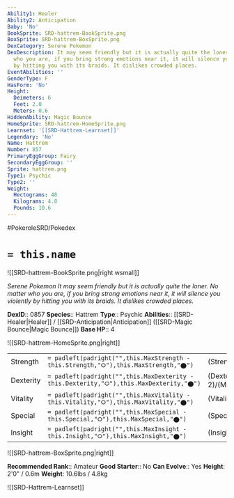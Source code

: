 ```yaml
---
Ability1: Healer
Ability2: Anticipation
Baby: 'No'
BookSprite: SRD-hattrem-BookSprite.png
BoxSprite: SRD-hattrem-BoxSprite.png
DexCategory: Serene Pokemon
DexDescription: It may seem friendly but it is actually quite the loner. No matter
  who you are, if you bring strong emotions near it, it will silence you violently
  by hitting you with its braids. It dislikes crowded places.
EventAbilities: ''
GenderType: F
HasForm: 'No'
Height:
  Deimeters: 6
  Feet: 2.0
  Meters: 0.6
HiddenAbility: Magic Bounce
HomeSprite: SRD-hattrem-HomeSprite.png
Learnset: '[[SRD-Hattrem-Learnset]]'
Legendary: 'No'
Name: Hattrem
Number: 857
PrimaryEggGroup: Fairy
SecondaryEggGroup: ''
Sprite: hattrem.png
Type1: Psychic
Type2: ''
Weight:
  Hectograms: 48
  Kilograms: 4.8
  Pounds: 10.6
---
```


#PokeroleSRD/Pokedex

# `= this.name`

![[SRD-hattrem-BookSprite.png|right wsmall]]

*Serene Pokemon*
*It may seem friendly but it is actually quite the loner. No matter who you are, if you bring strong emotions near it, it will silence you violently by hitting you with its braids. It dislikes crowded places.*

**DexID**:: 0857
**Species**:: Hattrem
**Type**:: Psychic
**Abilities**:: [[SRD-Healer|Healer]] / [[SRD-Anticipation|Anticipation]] ([[SRD-Magic Bounce|Magic Bounce]])
**Base HP**:: 4

![[SRD-hattrem-HomeSprite.png|right]]

|           |                                                                                        |                                          |
| --------- | -------------------------------------------------------------------------------------- | ---------------------------------------- |
| Strength  | `= padleft(padright("",this.MaxStrength - this.Strength,"⭘"),this.MaxStrength,"⬤")`    | (Strength::1)/(MaxStrength::3)   |
| Dexterity | `= padleft(padright("",this.MaxDexterity - this.Dexterity,"⭘"),this.MaxDexterity,"⬤")` | (Dexterity:: 2)/(MaxDexterity::4) |
| Vitality  | `= padleft(padright("",this.MaxVitality - this.Vitality,"⭘"),this.MaxVitality,"⬤")`    | (Vitality::2)/(MaxVitality::4)   |
| Special   | `= padleft(padright("",this.MaxSpecial - this.Special,"⭘"),this.MaxSpecial,"⬤")`       | (Special::2)/(MaxSpecial::5)     |
| Insight   | `= padleft(padright("",this.MaxInsight - this.Insight,"⭘"),this.MaxInsight,"⬤")`       | (Insight::2)/(MaxInsight::5)     |

![[SRD-hattrem-BoxSprite.png|right]]

**Recommended Rank**:: Amateur
**Good Starter**:: No
**Can Evolve**:: Yes
**Height**: 2'0" / 0.6m
**Weight**: 10.6lbs / 4.8kg

![[SRD-Hattrem-Learnset]]